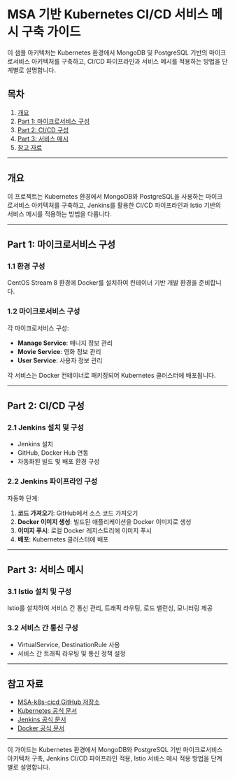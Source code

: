 # MSA 기반 Kubernetes CI/CD 서비스 메시 구축 가이드
 
이 샘플 아키텍처는 Kubernetes 환경에서 MongoDB 및 PostgreSQL 기반의 마이크로서비스 아키텍처를 구축하고, CI/CD 파이프라인과 서비스 메시를 적용하는 방법을 단계별로 설명합니다.

## 목차

1. [개요](#개요)
2. [Part 1: 마이크로서비스 구성](#part-1-마이크로서비스-구성)
3. [Part 2: CI/CD 구성](#part-2-cicd-구성)
4. [Part 3: 서비스 메시](#part-3-서비스-메시)
5. [참고 자료](#참고-자료)

---

## 개요

이 프로젝트는 Kubernetes 환경에서 MongoDB와 PostgreSQL을 사용하는 마이크로서비스 아키텍처를 구축하고, Jenkins를 활용한 CI/CD 파이프라인과 Istio 기반의 서비스 메시를 적용하는 방법을 다룹니다.

---

## Part 1: 마이크로서비스 구성

### 1.1 환경 구성

CentOS Stream 8 환경에 Docker를 설치하여 컨테이너 기반 개발 환경을 준비합니다.

### 1.2 마이크로서비스 구성

각 마이크로서비스 구성:

- **Manage Service**: 매니지 정보 관리
- **Movie Service**: 영화 정보 관리
- **User Service**: 사용자 정보 관리

각 서비스는 Docker 컨테이너로 패키징되어 Kubernetes 클러스터에 배포됩니다.

---

## Part 2: CI/CD 구성

### 2.1 Jenkins 설치 및 구성

- Jenkins 설치
- GitHub, Docker Hub 연동
- 자동화된 빌드 및 배포 환경 구성

### 2.2 Jenkins 파이프라인 구성

자동화 단계:

1. **코드 가져오기**: GitHub에서 소스 코드 가져오기
2. **Docker 이미지 생성**: 빌드된 애플리케이션을 Docker 이미지로 생성
3. **이미지 푸시**: 로컬 Docker 레지스트리에 이미지 푸시
6. **배포**: Kubernetes 클러스터에 배포

---

## Part 3: 서비스 메시

### 3.1 Istio 설치 및 구성

Istio를 설치하여 서비스 간 통신 관리, 트래픽 라우팅, 로드 밸런싱, 모니터링 제공

### 3.2 서비스 간 통신 구성

- VirtualService, DestinationRule 사용
- 서비스 간 트래픽 라우팅 및 통신 정책 설정

---

## 참고 자료

- [MSA-k8s-cicd GitHub 저장소](https://github.com/dontotl/MSA-k8s-cicd)
- [Kubernetes 공식 문서](https://kubernetes.io/ko/docs/)
- [Jenkins 공식 문서](https://www.jenkins.io/ko/doc/)
- [Docker 공식 문서](https://docs.docker.com/ko/)

---

이 가이드는 Kubernetes 환경에서 MongoDB와 PostgreSQL 기반 마이크로서비스 아키텍처 구축, Jenkins CI/CD 파이프라인 적용, Istio 서비스 메시 적용 방법을 단계별로 설명합니다.

